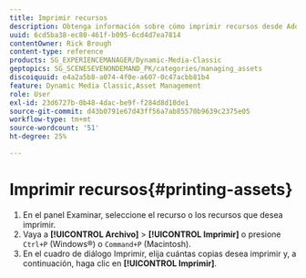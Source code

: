 ```yaml
---
title: Imprimir recursos
description: Obtenga información sobre cómo imprimir recursos desde Adobe Dynamic Media Classic.
uuid: 6cd5ba38-ec80-461f-b095-6cd4d7ea7814
contentOwner: Rick Brough
content-type: reference
products: SG_EXPERIENCEMANAGER/Dynamic-Media-Classic
geptopics: SG_SCENESEVENONDEMAND_PK/categories/managing_assets
discoiquuid: e4a2a5b8-a074-4f0e-a607-0c47acbb81b4
feature: Dynamic Media Classic,Asset Management
role: User
exl-id: 23d6727b-0b48-4dac-be9f-f284d8d10de1
source-git-commit: d43b0791e67d43ff56a7ab85570b9639c2375e05
workflow-type: tm+mt
source-wordcount: '51'
ht-degree: 25%

---
```


# Imprimir recursos{#printing-assets}

1. En el panel Examinar, seleccione el recurso o los recursos que desea imprimir.
1. Vaya a **[!UICONTROL Archivo]** > **[!UICONTROL Imprimir]** o presione `Ctrl+P` (Windows®) o `Command+P` (Macintosh).
1. En el cuadro de diálogo Imprimir, elija cuántas copias desea imprimir y, a continuación, haga clic en **[!UICONTROL Imprimir]**.
